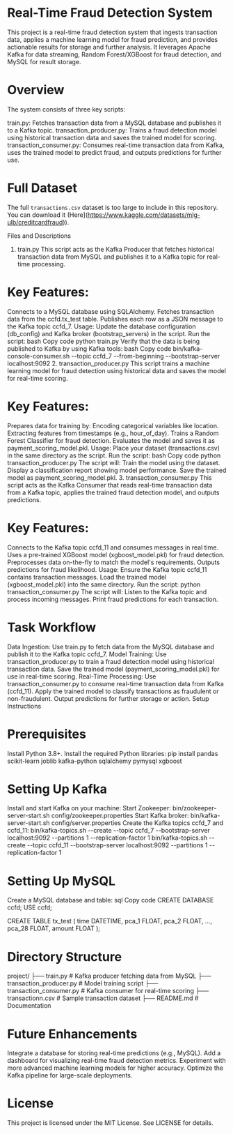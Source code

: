 # Real-Time Fraud Detection System
This project is a real-time fraud detection system that ingests transaction data, applies a machine learning model for fraud prediction, and provides actionable results for storage and further analysis. It leverages Apache Kafka for data streaming, Random Forest/XGBoost for fraud detection, and MySQL for result storage.

# Overview
The system consists of three key scripts:

train.py: Fetches transaction data from a MySQL database and publishes it to a Kafka topic.
transaction_producer.py: Trains a fraud detection model using historical transaction data and saves the trained model for scoring.
transaction_consumer.py: Consumes real-time transaction data from Kafka, uses the trained model to predict fraud, and outputs predictions for further use.
# Full Dataset
The full `transactions.csv` dataset is too large to include in this repository. You can download it (Here](https://www.kaggle.com/datasets/mlg-ulb/creditcardfraud)).

Files and Descriptions
1. train.py
This script acts as the Kafka Producer that fetches historical transaction data from MySQL and publishes it to a Kafka topic for real-time processing.

# Key Features:
Connects to a MySQL database using SQLAlchemy.
Fetches transaction data from the ccfd.tx_test table.
Publishes each row as a JSON message to the Kafka topic ccfd_7.
Usage:
Update the database configuration (db_config) and Kafka broker (bootstrap_servers) in the script.
Run the script:
bash
Copy code
python train.py
Verify that the data is being published to Kafka by using Kafka tools:
bash
Copy code
bin/kafka-console-consumer.sh --topic ccfd_7 --from-beginning --bootstrap-server localhost:9092
2. transaction_producer.py
This script trains a machine learning model for fraud detection using historical data and saves the model for real-time scoring.

# Key Features:
Prepares data for training by:
Encoding categorical variables like location.
Extracting features from timestamps (e.g., hour_of_day).
Trains a Random Forest Classifier for fraud detection.
Evaluates the model and saves it as payment_scoring_model.pkl.
Usage:
Place your dataset (transactions.csv) in the same directory as the script.
Run the script:
bash
Copy code
python transaction_producer.py
The script will:
Train the model using the dataset.
Display a classification report showing model performance.
Save the trained model as payment_scoring_model.pkl.
3. transaction_consumer.py
This script acts as the Kafka Consumer that reads real-time transaction data from a Kafka topic, applies the trained fraud detection model, and outputs predictions.

# Key Features:
Connects to the Kafka topic ccfd_11 and consumes messages in real time.
Uses a pre-trained XGBoost model (xgboost_model.pkl) for fraud detection.
Preprocesses data on-the-fly to match the model's requirements.
Outputs predictions for fraud likelihood.
Usage:
Ensure the Kafka topic ccfd_11 contains transaction messages.
Load the trained model (xgboost_model.pkl) into the same directory.
Run the script:
python transaction_consumer.py
The script will:
Listen to the Kafka topic and process incoming messages.
Print fraud predictions for each transaction.
# Task Workflow
Data Ingestion:
Use train.py to fetch data from the MySQL database and publish it to the Kafka topic ccfd_7.
Model Training:
Use transaction_producer.py to train a fraud detection model using historical transaction data.
Save the trained model (payment_scoring_model.pkl) for use in real-time scoring.
Real-Time Processing:
Use transaction_consumer.py to consume real-time transaction data from Kafka (ccfd_11).
Apply the trained model to classify transactions as fraudulent or non-fraudulent.
Output predictions for further storage or action.
Setup Instructions
# Prerequisites
Install Python 3.8+.
Install the required Python libraries:
pip install pandas scikit-learn joblib kafka-python sqlalchemy pymysql xgboost
# Setting Up Kafka
Install and start Kafka on your machine:
Start Zookeeper:
bin/zookeeper-server-start.sh config/zookeeper.properties
Start Kafka broker:
bin/kafka-server-start.sh config/server.properties
Create the Kafka topics ccfd_7 and ccfd_11:
bin/kafka-topics.sh --create --topic ccfd_7 --bootstrap-server localhost:9092 --partitions 1 --replication-factor 1
bin/kafka-topics.sh --create --topic ccfd_11 --bootstrap-server localhost:9092 --partitions 1 --replication-factor 1
# Setting Up MySQL
Create a MySQL database and table:
sql
Copy code
CREATE DATABASE ccfd;
USE ccfd;

CREATE TABLE tx_test (
    time DATETIME,
    pca_1 FLOAT, pca_2 FLOAT, ..., pca_28 FLOAT,
    amount FLOAT
);
# Directory Structure
project/
├── train.py                   # Kafka producer fetching data from MySQL
├── transaction_producer.py    # Model training script
├── transaction_consumer.py    # Kafka consumer for real-time scoring
├── transactionn.csv           # Sample transaction dataset
├── README.md                  # Documentation

# Future Enhancements
Integrate a database for storing real-time predictions (e.g., MySQL).
Add a dashboard for visualizing real-time fraud detection metrics.
Experiment with more advanced machine learning models for higher accuracy.
Optimize the Kafka pipeline for large-scale deployments.
# License
This project is licensed under the MIT License. See LICENSE for details.

